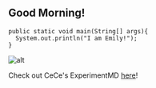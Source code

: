 ## Good Morning! ##



```
public static void main(String[] args){
  System.out.println("I am Emily!");
}
```

![alt](https://www.emmymade.com/wp-content/uploads/2021/11/korean-corn-dogs-500x500.webp)

Check out CeCe's ExperimentMD [here](https://cecilia-martinez.github.io/cse15l-lab-reports/index.html)!

